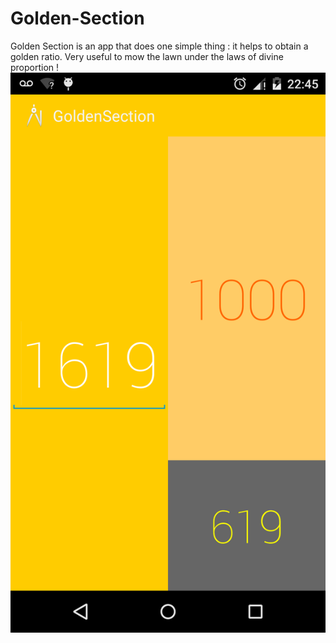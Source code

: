 # Golden-Section

Golden Section is an app that does one simple thing : it helps to obtain a golden ratio. Very useful to mow the lawn under the laws of divine proportion !
![App overview](https://github.com/patjennings/Golden-Section/blob/master/Golden-Section-overview.png)
